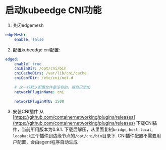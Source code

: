 # 启动kubeedge CNI功能

1. 关闭edgemesh

```yaml
edgeMesh:
    enable: false
```

2. 配置kubeedge cni配置:

```yaml
edged:
    enable: true
    cniBinDir: /opt/cni/bin
    cniCacheDirs: /var/lib/cni/cache
    cniConfDir: /etc/cni/net.d
    
    # 这一行默认配置文件是没有的，得自己添加  
    networkPluginName: cni
   
    networkPluginMTU: 1500
```

3. 安装CNI插件
从[https://github.com/containernetworking/plugins/releases](https://github.com/containernetworking/plugins/releases)
下载CNI插件，当前所用版本为0.9.1. 下载后解压，从里面复制`bridge`, `host-local`, `loopback`三个插件到边缘节点的`/opt/cni/bin`目录下.
CNI插件配置不需要用户配置，会由agent程序自动生成